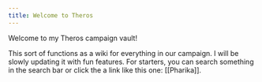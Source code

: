 ```yaml
---
title: Welcome to Theros
---
```


Welcome to my Theros campaign vault!

This sort of functions as a wiki for everything in our campaign. I will be slowly updating it with fun features. For starters, you can search something in the search bar or click the a link like this one: [[Pharika]].
